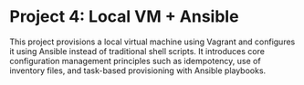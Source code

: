 # Project 4: Local VM + Ansible
This project provisions a local virtual machine using Vagrant and configures it using Ansible instead of traditional shell scripts. It introduces core configuration management principles such as idempotency, use of inventory files, and task-based provisioning with Ansible playbooks.

